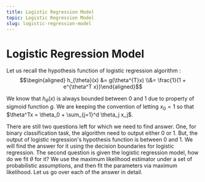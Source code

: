 ```yaml
---
title: Logistic Regression Model
topic: Logistic Regression Model
slug: logistic-regression-model
---
```


# Logistic Regression Model

Let us recall the hypothesis function of logistic regression algorithm : $$\begin{aligned} h_{\theta}(x) &= g(\theta^{T}x) \\&= \frac{1}{1 + e^{\theta^T x}}\end{aligned}$$

We know that $h_{\theta}(x)$ is always bounded between 0 and 1 due to property of sigmoid function $g$. We are keeping the convention of letting $x_0 = 1$ so that $\theta^Tx = \theta_0 + \sum_{j=1}^d \theta_j x_j$.

There are still two questions left for which we need to find answer. One, for binary classification task, the algorithm need to output either $0$ or $1$. But, the output of logistic regression's hypothesis function is between $0$ and $1$. We will find the answer for it using the decision boundaries for logistic regression. The second question is given the logistic regression model, how do we fit $\theta$ for it? We use the maximum likelihood estimator under a set of probabilistic assumptions, and then fit the parameters via maximum likelihood. Let us go over each of the answer in detail.
